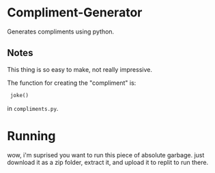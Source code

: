 # Compliment-Generator
Generates compliments using python.

## Notes
This thing is so easy to make, not really impressive.

The function for creating the "compliment" is:
```python
 joke()
 ```
 in `compliments.py`.

 # Running
 wow, i'm suprised you want to run this piece of absolute garbage.
 just download it as a zip folder, extract it, and upload it to replit to run there.
